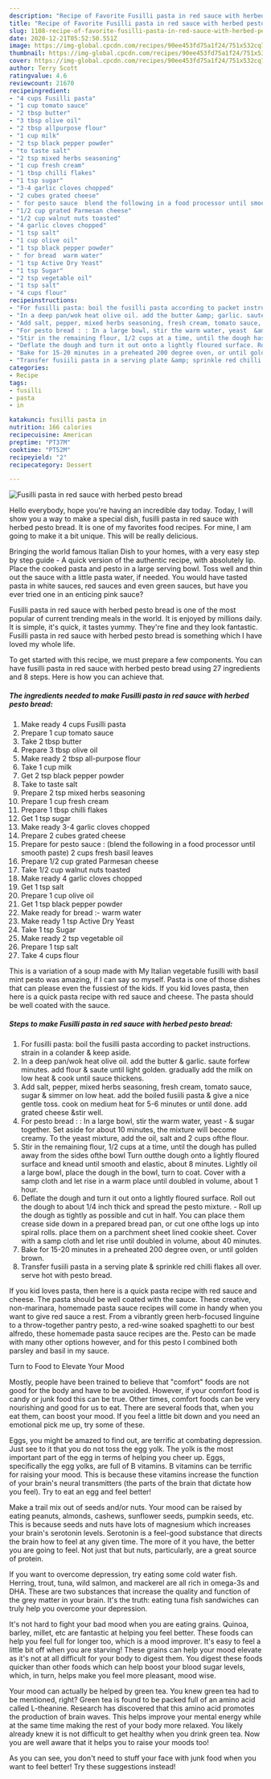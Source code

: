 ```yaml
---
description: "Recipe of Favorite Fusilli pasta in red sauce with herbed pesto bread"
title: "Recipe of Favorite Fusilli pasta in red sauce with herbed pesto bread"
slug: 1108-recipe-of-favorite-fusilli-pasta-in-red-sauce-with-herbed-pesto-bread
date: 2020-12-21T05:52:50.551Z
image: https://img-global.cpcdn.com/recipes/90ee453fd75a1f24/751x532cq70/fusilli-pasta-in-red-sauce-with-herbed-pesto-bread-recipe-main-photo.jpg
thumbnail: https://img-global.cpcdn.com/recipes/90ee453fd75a1f24/751x532cq70/fusilli-pasta-in-red-sauce-with-herbed-pesto-bread-recipe-main-photo.jpg
cover: https://img-global.cpcdn.com/recipes/90ee453fd75a1f24/751x532cq70/fusilli-pasta-in-red-sauce-with-herbed-pesto-bread-recipe-main-photo.jpg
author: Terry Scott
ratingvalue: 4.6
reviewcount: 21670
recipeingredient:
- "4 cups Fusilli pasta"
- "1 cup tomato sauce"
- "2 tbsp butter"
- "3 tbsp olive oil"
- "2 tbsp allpurpose flour"
- "1 cup milk"
- "2 tsp black pepper powder"
- "to taste salt"
- "2 tsp mixed herbs seasoning"
- "1 cup fresh cream"
- "1 tbsp chilli flakes"
- "1 tsp sugar"
- "3-4 garlic cloves chopped"
- "2 cubes grated cheese"
- " for pesto sauce  blend the following in a food processor until smooth paste 2 cups fresh basil leaves"
- "1/2 cup grated Parmesan cheese"
- "1/2 cup walnut nuts toasted"
- "4 garlic cloves chopped"
- "1 tsp salt"
- "1 cup olive oil"
- "1 tsp black pepper powder"
- " for bread  warm water"
- "1 tsp Active Dry Yeast"
- "1 tsp Sugar"
- "2 tsp vegetable oil"
- "1 tsp salt"
- "4 cups flour"
recipeinstructions:
- "For fusilli pasta: boil the fusilli pasta according to packet instructions. strain in a colander &amp; keep aside."
- "In a deep pan/wok heat olive oil. add the butter &amp; garlic. saute forfew minutes. add flour &amp; saute until light golden. gradually add the milk on low heat &amp; cook until sauce thickens."
- "Add salt, pepper, mixed herbs seasoning, fresh cream, tomato sauce, sugar &amp; simmer on low heat. add the boiled fusiili pasta &amp; give a nice gentle toss. cook on medium heat for 5-6 minutes or until done. add grated cheese &amp;stir well."
- "For pesto bread : : In a large bowl, stir the warm water, yeast  &amp; sugar together. Set aside for about 10 minutes, the mixture will become creamy. To the yeast mixture, add the oil, salt and 2 cups ofthe flour."
- "Stir in the remaining flour, 1/2 cups at a time, until the dough has pulled away from the sides ofthe bowl Turn outthe dough onto a lightly floured surface and knead until smooth and elastic, about 8 minutes. Lightly oil a large bowl, place the dough in the bowl, turn to coat. Cover with a samp cloth and let rise in a warm place until doubled in volume, about 1 hour."
- "Deflate the dough and turn it out onto a lightly floured surface. Roll out the dough to about 1/4 inch thick and spread the pesto mixture.  Roll up the dough as tightly as possible and cut in half. You can place them crease side down in a prepared bread pan, or cut one ofthe logs up into spiral rolls. place them on a parchment sheet lined cookie sheet. Cover with a samp cloth and let rise until doubled in volume, about 40 minutes."
- "Bake for 15-20 minutes in a preheated 200 degree oven, or until golden brown."
- "Transfer fusiili pasta in a serving plate &amp; sprinkle red chilli flakes all over. serve hot with pesto bread."
categories:
- Recipe
tags:
- fusilli
- pasta
- in

katakunci: fusilli pasta in 
nutrition: 166 calories
recipecuisine: American
preptime: "PT37M"
cooktime: "PT52M"
recipeyield: "2"
recipecategory: Dessert

---
```



![Fusilli pasta in red sauce with herbed pesto bread](https://img-global.cpcdn.com/recipes/90ee453fd75a1f24/751x532cq70/fusilli-pasta-in-red-sauce-with-herbed-pesto-bread-recipe-main-photo.jpg)

Hello everybody, hope you're having an incredible day today. Today, I will show you a way to make a special dish, fusilli pasta in red sauce with herbed pesto bread. It is one of my favorites food recipes. For mine, I am going to make it a bit unique. This will be really delicious.

Bringing the world famous Italian Dish to your homes, with a very easy step by step guide - A quick version of the authentic recipe, with absolutely lip. Place the cooked pasta and pesto in a large serving bowl. Toss well and thin out the sauce with a little pasta water, if needed. You would have tasted pasta in white sauces, red sauces and even green sauces, but have you ever tried one in an enticing pink sauce?

Fusilli pasta in red sauce with herbed pesto bread is one of the most popular of current trending meals in the world. It is enjoyed by millions daily. It is simple, it's quick, it tastes yummy. They're fine and they look fantastic. Fusilli pasta in red sauce with herbed pesto bread is something which I have loved my whole life.


To get started with this recipe, we must prepare a few components. You can have fusilli pasta in red sauce with herbed pesto bread using 27 ingredients and 8 steps. Here is how you can achieve that.

<!--inarticleads1-->

##### The ingredients needed to make Fusilli pasta in red sauce with herbed pesto bread:

1. Make ready 4 cups Fusilli pasta
1. Prepare 1 cup tomato sauce
1. Take 2 tbsp butter
1. Prepare 3 tbsp olive oil
1. Make ready 2 tbsp all-purpose flour
1. Take 1 cup milk
1. Get 2 tsp black pepper powder
1. Take to taste salt
1. Prepare 2 tsp mixed herbs seasoning
1. Prepare 1 cup fresh cream
1. Prepare 1 tbsp chilli flakes
1. Get 1 tsp sugar
1. Make ready 3-4 garlic cloves chopped
1. Prepare 2 cubes grated cheese
1. Prepare  for pesto sauce : (blend the following in a food processor until smooth paste) 2 cups fresh basil leaves
1. Prepare 1/2 cup grated Parmesan cheese
1. Take 1/2 cup walnut nuts toasted
1. Make ready 4 garlic cloves chopped
1. Get 1 tsp salt
1. Prepare 1 cup olive oil
1. Get 1 tsp black pepper powder
1. Make ready  for bread :- warm water
1. Make ready 1 tsp Active Dry Yeast
1. Take 1 tsp Sugar
1. Make ready 2 tsp vegetable oil
1. Prepare 1 tsp salt
1. Take 4 cups flour


This is a variation of a soup made with My Italian vegetable fusilli with basil mint pesto was amazing, if I can say so myself. Pasta is one of those dishes that can please even the fussiest of the kids. If you kid loves pasta, then here is a quick pasta recipe with red sauce and cheese. The pasta should be well coated with the sauce. 

<!--inarticleads2-->

##### Steps to make Fusilli pasta in red sauce with herbed pesto bread:

1. For fusilli pasta: boil the fusilli pasta according to packet instructions. strain in a colander &amp; keep aside.
1. In a deep pan/wok heat olive oil. add the butter &amp; garlic. saute forfew minutes. add flour &amp; saute until light golden. gradually add the milk on low heat &amp; cook until sauce thickens.
1. Add salt, pepper, mixed herbs seasoning, fresh cream, tomato sauce, sugar &amp; simmer on low heat. add the boiled fusiili pasta &amp; give a nice gentle toss. cook on medium heat for 5-6 minutes or until done. add grated cheese &amp;stir well.
1. For pesto bread : : In a large bowl, stir the warm water, yeast  - &amp; sugar together. Set aside for about 10 minutes, the mixture will become creamy. To the yeast mixture, add the oil, salt and 2 cups ofthe flour.
1. Stir in the remaining flour, 1/2 cups at a time, until the dough has pulled away from the sides ofthe bowl Turn outthe dough onto a lightly floured surface and knead until smooth and elastic, about 8 minutes. Lightly oil a large bowl, place the dough in the bowl, turn to coat. Cover with a samp cloth and let rise in a warm place until doubled in volume, about 1 hour.
1. Deflate the dough and turn it out onto a lightly floured surface. Roll out the dough to about 1/4 inch thick and spread the pesto mixture.  - Roll up the dough as tightly as possible and cut in half. You can place them crease side down in a prepared bread pan, or cut one ofthe logs up into spiral rolls. place them on a parchment sheet lined cookie sheet. Cover with a samp cloth and let rise until doubled in volume, about 40 minutes.
1. Bake for 15-20 minutes in a preheated 200 degree oven, or until golden brown.
1. Transfer fusiili pasta in a serving plate &amp; sprinkle red chilli flakes all over. serve hot with pesto bread.


If you kid loves pasta, then here is a quick pasta recipe with red sauce and cheese. The pasta should be well coated with the sauce. These creative, non-marinara, homemade pasta sauce recipes will come in handy when you want to give red sauce a rest. From a vibrantly green herb-focused linguine to a throw-together pantry pesto, a red-wine soaked spaghetti to our best alfredo, these homemade pasta sauce recipes are the. Pesto can be made with many other options however, and for this pesto I combined both parsley and basil in my sauce. 

Turn to Food to Elevate Your Mood


Mostly, people have been trained to believe that "comfort" foods are not good for the body and have to be avoided. However, if your comfort food is candy or junk food this can be true. Other times, comfort foods can be very nourishing and good for us to eat. There are several foods that, when you eat them, can boost your mood. If you feel a little bit down and you need an emotional pick me up, try some of these.

Eggs, you might be amazed to find out, are terrific at combating depression. Just see to it that you do not toss the egg yolk. The yolk is the most important part of the egg in terms of helping you cheer up. Eggs, specifically the egg yolks, are full of B vitamins. B vitamins can be terrific for raising your mood. This is because these vitamins increase the function of your brain's neural transmitters (the parts of the brain that dictate how you feel). Try to eat an egg and feel better!

Make a trail mix out of seeds and/or nuts. Your mood can be raised by eating peanuts, almonds, cashews, sunflower seeds, pumpkin seeds, etc. This is because seeds and nuts have lots of magnesium which increases your brain's serotonin levels. Serotonin is a feel-good substance that directs the brain how to feel at any given time. The more of it you have, the better you are going to feel. Not just that but nuts, particularly, are a great source of protein.

If you want to overcome depression, try eating some cold water fish. Herring, trout, tuna, wild salmon, and mackerel are all rich in omega-3s and DHA. These are two substances that increase the quality and function of the grey matter in your brain. It's the truth: eating tuna fish sandwiches can truly help you overcome your depression. 

It's not hard to fight your bad mood when you are eating grains. Quinoa, barley, millet, etc are fantastic at helping you feel better. These foods can help you feel full for longer too, which is a mood improver. It's easy to feel a little bit off when you are starving! These grains can help your mood elevate as it's not at all difficult for your body to digest them. You digest these foods quicker than other foods which can help boost your blood sugar levels, which, in turn, helps make you feel more pleasant, mood wise.

Your mood can actually be helped by green tea. You knew green tea had to be mentioned, right? Green tea is found to be packed full of an amino acid called L-theanine. Research has discovered that this amino acid promotes the production of brain waves. This helps improve your mental energy while at the same time making the rest of your body more relaxed. You likely already knew it is not difficult to get healthy when you drink green tea. Now you are well aware that it helps you to raise your moods too!

As you can see, you don't need to stuff your face with junk food when you want to feel better! Try  these suggestions  instead!

